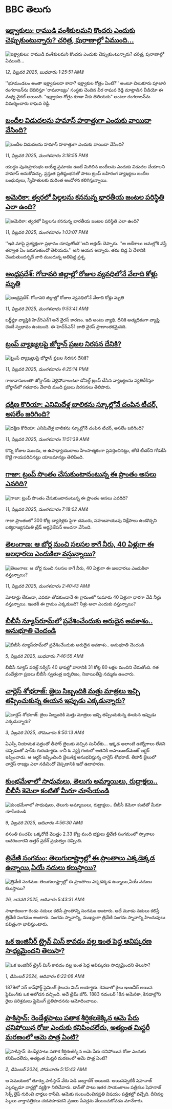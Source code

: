 # BBC తెలుగు## [ఇక్ష్వాకులు: రాముడి వంశీకులమని కొందరు ఎందుకు చెప్పుకుంటున్నారు? చరిత్ర, పురాణాల్లో ఏముంది...   ](https://www.bbc.com/telugu/articles/cj91dmmz44po?at_campaign=githubrss)![ఇక్ష్వాకులు: రాముడి వంశీకులమని కొందరు ఎందుకు చెప్పుకుంటున్నారు? చరిత్ర, పురాణాల్లో ఏముంది...   ](https://ichef.bbci.co.uk/ace/standard/240/cpsprodpb/8db7/live/0cc3ccf0-e8e8-11ef-b744-57c768179253.jpg)_12, ఫిబ్రవరి 2025, బుధవారం 1:25:51 AMకి_''భూమండలం అంతా ఇక్ష్వాకులదా కాదా? ఇక్ష్వాకుల గోత్రం ఏంటి?'' అంటూ చిలుకూరు పూజారి రంగరాజన్‌ను బెదిరిస్తూ 'రామరాజ్యం' సంస్థకు చెందిన వీర రాఘవ రెడ్డి మాట్లాడిన వీడియో ఈ మధ్య వైరల్ అయింది. "ఇక్ష్వాకుల గోత్రం కూడా నీకు తెలియదు" అంటూ రంగరాజన్‌ను విమర్శించారు రాఘవ రెడ్డి.## [బందీల విడుదలను  హమాస్ హఠాత్తుగా ఎందుకు వాయిదా వేసింది? ](https://www.bbc.com/telugu/articles/ce3nrzw69v0o?at_campaign=githubrss)![బందీల విడుదలను  హమాస్ హఠాత్తుగా ఎందుకు వాయిదా వేసింది? ](https://ichef.bbci.co.uk/ace/standard/240/cpsprodpb/43b3/live/215f0590-e883-11ef-b4d7-fde2f2b0c2de.jpg)_11, ఫిబ్రవరి 2025, మంగళవారం 3:18:55 PMకి_యుద్ధం పునఃప్రారంభం అయ్యే ప్రమాదం ఉంటే మిగిలిన బందీలను ఎందుకు విడుదల చేయాలని హమాస్ అనుకోవచ్చు. ప్రస్తుత ప్రతిష్ఠంభనతో పాటు ట్రంప్ బహిరంగ వ్యాఖ్యలు బందీల బంధువులు, స్నేహితులకు  మరింత ఆందోళన కలిగిస్తున్నాయి.## [అమెరికా: త్వరలో పిల్లలను కననున్న భారతీయ జంటల పరిస్థితి ఎలా ఉంది?](https://www.bbc.com/telugu/articles/c1lv13y2j10o?at_campaign=githubrss)![అమెరికా: త్వరలో పిల్లలను కననున్న భారతీయ జంటల పరిస్థితి ఎలా ఉంది?](https://ichef.bbci.co.uk/ace/standard/240/cpsprodpb/f564/live/871c8210-e868-11ef-bd49-371faa14fe11.jpg)_11, ఫిబ్రవరి 2025, మంగళవారం 1:03:07 PMకి_''ఇది మాపై ప్రత్యక్షంగా ప్రభావం చూపుతోంది''అని అక్షయ్ చెప్పారు. ''ఆ ఆదేశాలు అమల్లోకి వస్తే తర్వాత ఏం జరుగుతుందో తెలియదు.'' అని ఆయన అన్నారు. తమ బిడ్డ ఏ దేశానికి చెందుతుందన్నదే వారి ముందున్న అతిపెద్ద ప్రశ్న.## [ఆంధ్రప్రదేశ్: గోదావరి జిల్లాల్లో రోజుల వ్యవధిలోనే వేలాది కోళ్లు మృతి](https://www.bbc.com/telugu/articles/ckgr3mx578lo?at_campaign=githubrss)![ఆంధ్రప్రదేశ్: గోదావరి జిల్లాల్లో రోజుల వ్యవధిలోనే వేలాది కోళ్లు మృతి](https://ichef.bbci.co.uk/ace/standard/240/cpsprodpb/092c/live/a8ae2df0-e85b-11ef-b829-9960cdd7a1e8.jpg)_11, ఫిబ్రవరి 2025, మంగళవారం 9:53:41 AMకి_బర్డ్‌ఫ్లూ వ్యాప్తికి  హెచ్‌5ఎన్‌1 అనే వైరస్ కారణం.  ఇది అంటు వ్యాధి. దీనికి అత్యధికంగా వ్యాప్తి చెందే స్వభావం ఉంటుంది.   ఈ హెచ్‌5ఎన్‌1 జాతి వైరస్ ప్రాణాంతకమైనది.## [ట్రంప్ వ్యాఖ్యలపై జోర్డాన్‌ ప్రజల నిరసన దేనికి? ](https://www.bbc.com/telugu/articles/c897jvqdk3yo?at_campaign=githubrss)![ట్రంప్ వ్యాఖ్యలపై జోర్డాన్‌ ప్రజల నిరసన దేనికి? ](https://ichef.bbci.co.uk/ace/standard/240/cpsprodpb/84ac/live/b0621830-e893-11ef-a319-fb4e7360c4ec.jpg)_11, ఫిబ్రవరి 2025, మంగళవారం 4:25:14 PMకి_గాజావాసులంతా జోర్డాన్‌కు వెళ్లిపోవాలంటూ డోనల్డ్ ట్రంప్ చేసిన వ్యాఖ్యలను వ్యతిరేకిస్తూ జోర్డాన్‌లో గతవారం వేలాది మంది ప్రజలు నిరసనలు తెలిపారు.## [దక్షిణ కొరియా: ఎనిమిదేళ్ల బాలికను స్కూల్లోనే చంపిన టీచర్, అసలేం జరిగింది?](https://www.bbc.com/telugu/articles/c3e1kexvwkko?at_campaign=githubrss)![దక్షిణ కొరియా: ఎనిమిదేళ్ల బాలికను స్కూల్లోనే చంపిన టీచర్, అసలేం జరిగింది?](https://ichef.bbci.co.uk/ace/standard/240/cpsprodpb/38be/live/ecd699d0-e866-11ef-bd1b-d536627785f2.jpg)_11, ఫిబ్రవరి 2025, మంగళవారం 11:51:39 AMకి_కొన్ని రోజుల ముందు, ఆ ఉపాధ్యాయురాలు  హింసాత్మకంగా ప్రవర్తించినట్టు, తోటి టీచర్‌ని గోడకేసి కొట్టి గాయపరిచినట్టు యాజమాన్యం తెలిపింది.## [గాజా: ట్రంప్ సొంతం చేసుకుంటానంటున్న ఈ ప్రాంతం అసలు ఎవరిది?](https://www.bbc.com/telugu/articles/cd64p45lnwzo?at_campaign=githubrss)![గాజా: ట్రంప్ సొంతం చేసుకుంటానంటున్న ఈ ప్రాంతం అసలు ఎవరిది?](https://ichef.bbci.co.uk/ace/standard/240/cpsprodpb/990c/live/0b5d6640-e4a2-11ef-bef0-5f51bf28fa22.jpg)_11, ఫిబ్రవరి 2025, మంగళవారం 7:18:02 AMకి_గాజా ప్రాంతంలో 300 కోట్ల బ్యారెళ్లకు పైగా చమురు, సహజవాయువు నిక్షేపాలు ఉండొచ్చని ఐక్యరాజ్యసమితి ట్రేడ్ ఆర్గనైజేషన్ అంచనా వేసింది.## [తెలంగాణ: ఆ బోర్ల నుంచి సలసల కాగే నీరు, 40 ఏళ్లుగా ఈ జలధారలు ఎందుకిలా వస్తున్నాయి?](https://www.bbc.com/telugu/articles/cwywq050zj4o?at_campaign=githubrss)![తెలంగాణ: ఆ బోర్ల నుంచి సలసల కాగే నీరు, 40 ఏళ్లుగా ఈ జలధారలు ఎందుకిలా వస్తున్నాయి?](https://ichef.bbci.co.uk/ace/standard/240/cpsprodpb/131c/live/ca99fe70-e7a3-11ef-a319-fb4e7360c4ec.jpg)_11, ఫిబ్రవరి 2025, మంగళవారం 2:40:43 AMకి_మోటార్లు లేకుండా, ఎవరూ తోడకుండానే ఈ గ్రామంలో సుమారు 40 ఏళ్లుగా ధారగా వేడి నీళ్లు వస్తున్నాయి. ఇంతకీ ఈ గ్రామం ఎక్కడుంది? నీళ్లు అలా ఎందుకు వస్తున్నాయి?## [బీబీసీ న్యూస్‌రూమ్‌‌లో ప్రవేశించేందుకు అరుదైన అవకాశం.. అనుభూతి చెందండి](https://www.bbc.com/telugu/articles/cn4x9r7ndzwo?at_campaign=githubrss)![బీబీసీ న్యూస్‌రూమ్‌‌లో ప్రవేశించేందుకు అరుదైన అవకాశం.. అనుభూతి చెందండి](https://ichef.bbci.co.uk/ace/standard/240/cpsprodpb/8c29/live/a39c2f00-d23b-11ef-94cb-5f844ceb9e30.png)_5, ఫిబ్రవరి 2025, బుధవారం 7:46:55 AMకి_బీబీసీ న్యూస్ వరల్డ్ సర్వీస్ 40 భాషల్లో వారానికి 31 కోట్ల 80 లక్షల మందిని చేరుతోంది. 
గత వందేళ్లుగా ప్రజలు బీబీసీ స్వతంత్ర జర్నలిజం, నిజాయితీపై నమ్మకం ఉంచారు.## [చార్లెస్ శోభరాజ్: జైలు సిబ్బందికి మత్తు మాత్రలు ఇచ్చి తప్పించుకున్న ఈయన ఇప్పుడు ఎక్కడున్నారు? ](https://www.bbc.com/telugu/articles/clyn5959g6go?at_campaign=githubrss)![చార్లెస్ శోభరాజ్: జైలు సిబ్బందికి మత్తు మాత్రలు ఇచ్చి తప్పించుకున్న ఈయన ఇప్పుడు ఎక్కడున్నారు? ](https://ichef.bbci.co.uk/ace/standard/240/cpsprodpb/2d9f/live/3fc41810-e16f-11ef-bd1b-d536627785f2.jpg)_3, ఫిబ్రవరి 2025, సోమవారం 8:50:13 AMకి_ఏఎస్సీ నియామక పత్రంతో తీహార్ జైలుకు వచ్చిన సునీల్‌కు... ఇక్కడ అలాంటి ఉద్యోగాలు లేవని చెప్పడంతో షాక్‌కు గురయ్యారు. కానీ ఓ వ్యక్తి గంటలో అతనికి అపాయింట్‌మెంట్  ఆర్డర్ ఇప్పించాడు. ఆ ఆర్డర్ ఇప్పించింది జైలుశిక్ష అనుభవిస్తున్న చార్లెస్ శోభరాజ్. తీహార్ జైలులో చార్లెస్ రాజ్యం ఎలా నడిచిందో చెప్పడానికి ఇదో ఉదాహరణ.## [కుంభమేళాలో సాధువులు, తెలుగు అమ్మాయిలు, రుద్రాక్షలు.. బీబీసీ కెమెరా కంటితో మీరూ చూసేయండి](https://www.bbc.com/telugu/articles/c0jny6pw07jo?at_campaign=githubrss)![కుంభమేళాలో సాధువులు, తెలుగు అమ్మాయిలు, రుద్రాక్షలు.. బీబీసీ కెమెరా కంటితో మీరూ చూసేయండి](https://ichef.bbci.co.uk/ace/standard/240/cpsprodpb/19fa/live/b3a6ed10-e69d-11ef-a819-277e390a7a08.jpg)_9, ఫిబ్రవరి 2025, ఆదివారం 4:56:30 AMకి_వసంతి పంచమి ఒక్కరోజే మొత్తం 2.33 కోట్ల మంది భక్తులు త్రివేణి సంగమంలో స్నానాలు ఆచరించారని ఉత్తర్ ప్రదేశ్ ప్రభుత్వం చెప్పింది.## [త్రివేణి సంగమం: తెలుగురాష్ట్రాల్లో ఈ ప్రాంతాలు ఎక్కడెక్కడ ఉన్నాయి,ఏయే నదులు కలుస్తాయి? ](https://www.bbc.com/telugu/articles/cz7elrr17jeo?at_campaign=githubrss)![త్రివేణి సంగమం: తెలుగురాష్ట్రాల్లో ఈ ప్రాంతాలు ఎక్కడెక్కడ ఉన్నాయి,ఏయే నదులు కలుస్తాయి? ](https://ichef.bbci.co.uk/ace/standard/240/cpsprodpb/9dad/live/7f50e780-da42-11ef-a37f-eba91255dc3d.jpg)_26, జనవరి 2025, ఆదివారం 5:43:31 AMకి_సాధారణంగా రెండు నదులు కలిసే ప్రాంతాన్ని సంగమం అంటారు. అదే మూడు నదులు కలిస్తే త్రివేణి సంగమం అంటారు. సంగమ స్నానాన్ని, ముఖ్యంగా త్రివేణి సంగమ స్నానాన్ని హిందువులు పవిత్రంగా భావిస్తుంటారు.## [ఒక ఇంజినీర్ ట్రైన్ మిస్ కావడం వల్ల ఇంత పెద్ద ఆవిష్కరణ సాధ్యమైందని తెలుసా?](https://www.bbc.com/telugu/articles/c774y4mdrgdo?at_campaign=githubrss)![ఒక ఇంజినీర్ ట్రైన్ మిస్ కావడం వల్ల ఇంత పెద్ద ఆవిష్కరణ సాధ్యమైందని తెలుసా?](https://ichef.bbci.co.uk/ace/standard/240/cpsprodpb/d07c/live/d2f92490-ab19-11ef-8264-5f9791599833.jpg)_1, డిసెంబర్ 2024, ఆదివారం 6:22:06 AMకి_1879లో సర్ శాన్‌ఫోర్డ్ ఫ్లెమింగ్ రైలును మిస్ అయ్యారు. కెనడాలో రైలు ఇంజనీర్ అయిన ఫ్లెమింగ్‌కు ఒక ఆలోచన వచ్చింది. అదే టైమ్ జోన్‌. 
1883 నవంబర్ 18న అమెరికా, కెనడాల్లోని రైలు పరిశ్రమలు ఫ్లెమింగ్ ప్రతిపాదనను ఆమోదించాయి.## [పాకిస్తాన్: రెండేళ్లపాటు పతాక శీర్షికలకెక్కిన ఆమె పేరు  చనిపోయిన రోజు ఎందుకు కనిపించలేదు,  అత్యంత మిస్టరీ మరణంలో ఆమె పాత్ర ఏంటి? ](https://www.bbc.com/telugu/articles/c33dnv8l5yro?at_campaign=githubrss)![పాకిస్తాన్: రెండేళ్లపాటు పతాక శీర్షికలకెక్కిన ఆమె పేరు  చనిపోయిన రోజు ఎందుకు కనిపించలేదు,  అత్యంత మిస్టరీ మరణంలో ఆమె పాత్ర ఏంటి? ](https://ichef.bbci.co.uk/ace/standard/240/cpsprodpb/62a1/live/cea16000-aff7-11ef-bdf5-b7cb2fa86e10.png)_2, డిసెంబర్ 2024, సోమవారం 5:15:43 AMకి_ఆ సమయంలో తూర్పు పాకిస్తాన్ వేరు పడి బంగ్లాదేశ్ అయింది. అయినప్పటికీ షెహనాజ్ ఎల్లప్పుడూ వార్తల్లో వ్యక్తిగా నిలిచేవారు. డాన్‌తో పాటు ఇతర సాయంకాలం పత్రికలు షెహనాజ్ సెక్స్ లైఫ్ గురించి వార్తలు రాసేవి. ఆమెకు సంబంధించినప్రతి విషయం పత్రికల్లో వచ్చేది. దీనివల్ల పిల్లలు వార్తాపత్రికలు చదవకూడదని ప్రజలు పేపర్లను వేయించుకోవడం మానేశారు.